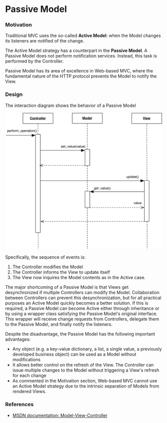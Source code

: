 # Passive Model

### Motivation

Traditional MVC uses the so-called **Active Model**: when the Model changes
its listeners are notified of the change. 

The Active Model strategy has a counterpart in the **Passive Model**. A Passive
Model does not perform notification services. Instead, this task is
performed by the Controller.

Passive Model has its area of excellence in Web-based MVC, where the
fundamental nature of the HTTP protocol prevents the Model to 
notify the View. 

### Design

The interaction diagram shows the behavior of a Passive Model

<p align="center">
    <img src="images/passive_model/passive_model.png" />
</p>

Specifically, the sequence of events is:

1. The Controller modifies the Model
2. The Controller informs the View to update itself
3. The View now inquires the Model contents as in the Active case.

The major shortcoming of a Passive Model is that Views get desynchronized
if multiple Controllers can modify the Model. Collaboration between Controllers
can prevent this desynchronization, but for all practical purposes an Active
Model quickly becomes a better solution. If this is required, a Passive Model
can become Active either through inheritance or by using a wrapper class
satisfying the Passive Model's original interface. This wrapper will receive
change requests from Controllers, delegate them to the Passive Model, and
finally notify the listeners. 

Despite the disadvantage, the Passive Model has the following important advantages: 

- Any object (e.g. a key-value dictionary, a list, a single value, a previously
  developed business object) can be used as a Model without modifications
- It allows better control on the refresh of the View. The Controller
  can issue multiple changes to the Model without triggering a View's refresh 
  for each change
- As commented in the Motivation section, Web-based MVC cannot use an 
  Active Model strategy due to the intrinsic separation of Models from 
  rendered Views.

### References

- [MSDN documentation: Model-View-Controller](https://msdn.microsoft.com/en-us/library/ff649643.aspx)
